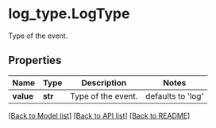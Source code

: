 # log_type.LogType

Type of the event.
## Properties
Name | Type | Description | Notes
------------ | ------------- | ------------- | -------------
**value** | **str** | Type of the event. | defaults to 'log'

[[Back to Model list]](README.md#documentation-for-models) [[Back to API list]](README.md#documentation-for-api-endpoints) [[Back to README]](README.md)


